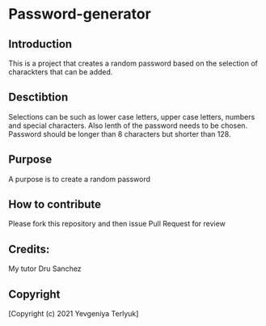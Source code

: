 # Password-generator

## Introduction
This is a project that creates a random password based on the selection of charackters that can be added.

## Desctibtion
 Selections can be such as lower case letters, upper case letters, numbers and special characters. Also lenth of the password needs to be chosen. Password should be longer than 8 characters but shorter than 128.

## Purpose
A purpose is to create a random password


## How to contribute
Please fork this repository and then issue Pull Request for review

## Credits:
My tutor Dru Sanchez

## Copyright
[Copyright (c) 2021 Yevgeniya Terlyuk]
